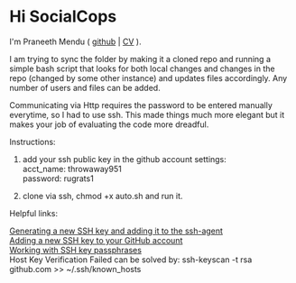 Hi SocialCops
=============

I'm Praneeth Mendu ( [github](https://github.com/praneethmendu/) | [CV](praneethmendu.github.io) ). 


I am trying to sync the folder by making it a cloned repo and running a simple bash script that looks for both local changes and changes in the repo (changed by some other instance) and updates files accordingly. Any number of users and files can be added.

Communicating via Http requires the password to be entered manually everytime, so I had to use ssh. This made things much more elegant but it makes your job of evaluating the code more dreadful.

Instructions:

1) add your ssh public key in the github account settings:<br />
acct_name: throwaway951<br />
password: rugrats1

2) clone via ssh, chmod +x auto.sh and run it.

Helpful links:

[Generating a new SSH key and adding it to the ssh-agent](https://help.github.com/articles/generating-a-new-ssh-key-and-adding-it-to-the-ssh-agent/)<br />
[Adding a new SSH key to your GitHub account](https://help.github.com/articles/adding-a-new-ssh-key-to-your-github-account/)<br />
[Working with SSH key passphrases](https://help.github.com/articles/working-with-ssh-key-passphrases/)<br />
Host Key Verification Failed can be solved by:
ssh-keyscan -t rsa github.com >> ~/.ssh/known_hosts

                                   
